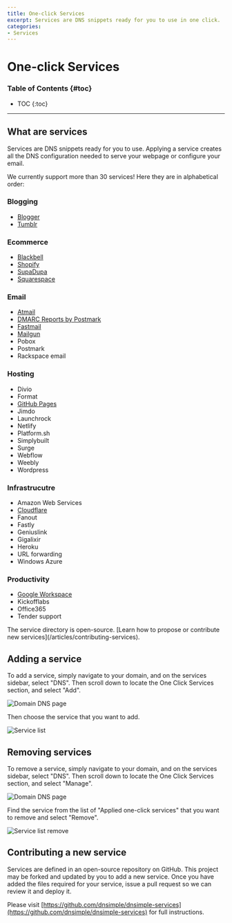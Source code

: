 ```yaml
---
title: One-click Services
excerpt: Services are DNS snippets ready for you to use in one click.
categories:
- Services
---
```


# One-click Services

### Table of Contents {#toc}

* TOC
{:toc}

---

## What are services

Services are DNS snippets ready for you to use. Applying a service creates all the DNS configuration needed to serve your webpage or configure your email.

We currently support more than 30 services! Here they are in alphabetical order:


### Blogging

* [Blogger](/articles/blogger-service)
* [Tumblr](/articles/tumblr-service)

### Ecommerce

* [Blackbell](/articles/blackbell-service)
* [Shopify](/articles/shopify-service)
* [SupaDupa](/articles/supadupa-service)
* [Squarespace](/articles/squarespace-service)

### Email

* [Atmail](/articles/atmail-service)
* [DMARC Reports by Postmark](/articles/postmark-dmarc-service)
* [Fastmail](/articles/fastmail-service)
* [Mailgun](/articles/mailgun-service)
* Pobox
* Postmark
* Rackspace email

### Hosting

* Divio
* Format
* [GitHub Pages](/articles/github-pages)
* Jimdo
* Launchrock
* Netlify
* Platform.sh
* Simplybuilt
* Surge
* Webflow
* Weebly
* Wordpress

### Infrastrucutre

* Amazon Web Services
* [Cloudflare](/articles/cloudflare-service)
* Fanout
* Fastly
* Geniuslink
* Gigalixir
* Heroku
* URL forwarding
* Windows Azure

### Productivity

* [Google Workspace](/articles/google-workspace-service)
* Kickofflabs
* Office365
* Tender support

<info>
The service directory is open-source. [Learn how to propose or contribute new services](/articles/contributing-services).
</info>


## Adding a service

To add a service, simply navigate to your domain, and on the services sidebar, select "DNS". Then scroll down to locate the One Click Services section, and select "Add".

![Domain DNS page](/files/services-dns-page-add.png)

Then choose the service that you want to add.

![Service list](/files/services-list.png)


## Removing services

To remove a service, simply navigate to your domain, and on the services sidebar, select "DNS". Then scroll down to locate the One Click Services section, and select "Manage".

![Domain DNS page](/files/services-dns-page-manage.png)

Find the service from the list of "Applied one-click services" that you want to remove and select "Remove".

![Service list remove](/files/services-list-remove.png)


## Contributing a new service

Services are defined in an open-source repository on GitHub. This project may be forked and updated by you to add a new service. Once you have added the files required for your service, issue a pull request so we can review it and deploy it.

Please visit [https://github.com/dnsimple/dnsimple-services](https://github.com/dnsimple/dnsimple-services) for full instructions.
